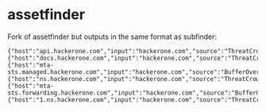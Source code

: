 # assetfinder

Fork of assetfinder but outputs in the same format as subfinder:

```root@nohostname1:~/assetfinder# ./assetfinder -subs-only hackerone.com
{"host":"api.hackerone.com","input":"hackerone.com","source":"ThreatCrowd"}
{"host":"docs.hackerone.com","input":"hackerone.com","source":"ThreatCrowd"}
{"host":"mta-sts.managed.hackerone.com","input":"hackerone.com","source":"BufferOverrun"}
{"host":"ns.hackerone.com","input":"hackerone.com","source":"ThreatCrowd"}
{"host":"mta-sts.forwarding.hackerone.com","input":"hackerone.com","source":"BufferOverrun"}
{"host":"1.ns.hackerone.com","input":"hackerone.com","source":"ThreatCrowd"}```

